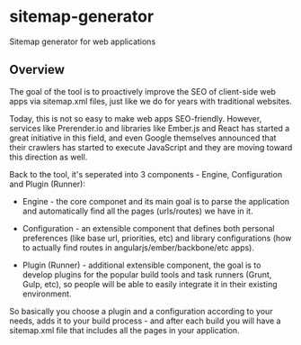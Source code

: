# sitemap-generator

Sitemap generator for web applications

## Overview

The goal of the tool is to proactively improve the SEO of client-side web apps via sitemap.xml files, just like we do for years with traditional websites.

Today, this is not so easy to make web apps SEO-friendly. However, services like Prerender.io and libraries like Ember.js and React has started a great initiative in this field, and even Google themselves announced that their crawlers has started to execute JavaScript and they are moving toward this direction as well.

Back to the tool, it's seperated into 3 components - Engine, Configuration and Plugin (Runner):

* Engine - the core componet and its main goal is to parse the application and automatically find all the pages (urls/routes) we have in it.

* Configuration - an extensible component that defines both personal preferences (like base url, priorities, etc) and library configurations (how to actually find routes in angularjs/ember/backbone/etc apps).

* Plugin (Runner) - additional extensible component, the goal is to develop plugins for the popular build tools and task runners (Grunt, Gulp, etc), so people will be able to easily integrate it in their existing environment.

So basically you choose a plugin and a configuration according to your needs, adds it to your build process - and after each build you will have a sitemap.xml file that includes all the pages in your application.

